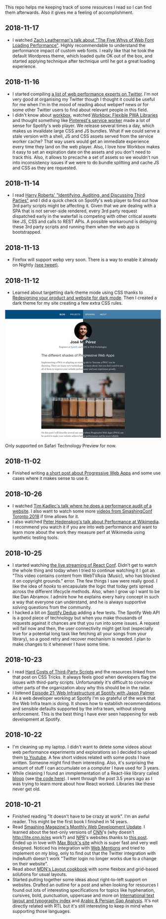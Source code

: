 This repo helps me keeping track of some resources I read so I can find them afterwards. Also it gives me a feeling of accomplishment.

## 2018-11-17
- I watched [Zach Leatherman's talk about "The Five Whys of Web Font Loading Performance"](https://www.youtube.com/watch?v=FbguhX3n3Uc). Highly recommendable to understand the performance impact of custom web fonts. I really like that he took the default Wordpress theme, which loaded quite OK out of the box, and started applying technique after technique until he got a great loading experience.

## 2018-11-16
- I started compiling [a list of web performance experts on Twitter](https://twitter.com/jmperezperez/lists/web-perf). I'm not very good at organising my Twitter though I thought it could be useful for me when I'm in the mood of reading about webperf news or for some other Twitter users to find about relevant people in this field.
- I didn't know about [workbox](https://github.com/GoogleChrome/workbox), watched [Workbox: Flexible PWA Libraries](https://www.youtube.com/watch?v=DtuJ55tmjps) and thought something like [Pinterest's service worker](https://www.pinterest.com/sw.js) made a lot of sense for Spotify's web player. We release several times a day, which makes us invalidate large CSS and JS bundles. What if we could serve a stale version with a shell, JS and CSS assets served from the service worker cache? That way users would get an immediate experience every time they land on the web player. Also, I love how Workbox makes it easy to set an expiration date on the assets and you don't need to track this. Also, it allows to precache a set of assets so we wouldn't run into inconsistency issues if we were to do bundle splitting and cache JS and CSS as they are requested.

## 2018-11-14
- I read [Harry Roberts' "Identifying, Auditing, and Discussing Third Parties"](https://csswizardry.com/2018/05/identifying-auditing-discussing-third-parties/) and I did a quick check on Spotify's web player to find out how 3rd party scripts might be affecting it. Given that we are dealing with a SPA that is not server-side rendered, every 3rd party request dispatched early in the waterfall is competing with other critical assets like JS, CSS and calls to REST APIs. A possible workaround is delaying these 3rd party scripts and running them when the web app is bootstrapped.

## 2018-11-13
- Firefox will support webp very soon. There is a way to enable it already on Nightly [(see tweet)](https://twitter.com/jmperezperez/status/1062336015996780545).

## 2018-11-12
- Learned about targetting dark-theme mode using CSS thanks to [Redesigning your product and website for dark mode](https://stuffandnonsense.co.uk/blog/redesigning-your-product-and-website-for-dark-mode). Then I created a dark theme for my site creating a few extra CSS rules.

![Light and Dark modes](https://raw.githubusercontent.com/jmperez/til/master/light-dark.jpg)

Only supported on Safari Technology Preview for now.

## 2018-11-02
- Finished writing [a short post about Progressive Web Apps](https://jmperezperez.com/shades-of-pwa/) and some use cases where it makes sense to use it.

## 2018-10-26
- I watched [Tim Kadlec's talk where he does a performance audit of a website](https://www.smashingmagazine.com/2018/10/smashingconf-toronto-a11y-performance-audits/). I also want to watch some more [videos from SmashingConf Toronto 2018](https://vimeo.com/album/5451191) if time allows for it.
- I also watched [Peter Hedenskog's talk about Performance at Wikimedia](https://www.youtube.com/watch?v=8zjA8nZXCj4). I recommend you watch it if you are into web performance and want to learn more about the work they measure perf at Wikimedia using synthetic testing tools.

## 2018-10-25
- I started watching [the live streaming of React Conf](https://www.youtube.com/watch?v=kz3nVya45uQ). Didn't get to watch the whole thing and today when I tried to continue watching it I got an "This video contains content from WebTVAsia (Music), who has blocked it on copyright grounds." error. The few things I saw were really good. I like the idea of _hooks_ to encapsulate the logic that today gets spread across the different lifecycle methods. Also, when I grow up I want to be like Dan Abramov. I admire how he explains every hairy concept in such a way that everyone can understand, and he is always supportive solving questions from the community.
- I hacked a bit on [Spotify Dedup](https://github.com/JMPerez/spotify-dedup) adding a few tests. The Spotify Web API is a good piece of technology but when you make thousands of requests against it chances are that you run into some issues. A request will fail now and then, the user connectivity might get lost (especially true for a potential long task like fetching all your songs from your library), so a good retry and recover mechanism is needed. I plan to make changes to it whenever I have some time.

## 2018-10-23
- I read [Hard Costs of Third-Party Scripts](https://css-tricks.com/hard-costs-of-third-party-scripts/) and the resources linked from that post on CSS Tricks. It always feels good when developers flag the issues with third-party scripts. Unfortunately it's difficult to convince other parts of the organization aboy why this should be in the radar.
- I listened [Episode 21: Web Infrastructure at Spotify with Jason Palmer](https://www.sitepen.com/blog/2018/10/19/episode-21-web-infrastructure-at-spotify-with-jason-palmer/). As a web developer working at Spotify I'm so grateful of the work that the Web Infra team is doing. It shows how to establish recommendations and sensible defaults supported by the infra team, without strong enforcement. This is the best thing I have ever seen happening for web development at Spotify. 

## 2018-10-22

- I'm cleaning up my laptop. I didn't want to delete some videos about web performance experiments and explorations so I decided to upload them [to Youtube](https://www.youtube.com/channel/UCWOAK2KnodBRd8LYnUNW35g). A few short videos related with some posts I have written. Someone might find them interesting. Also, it's surprising the amount of stuff I can accumulate on a computer I have used for 3 years.
- While cleaning I found an immplementation of a React-like library called [bloop](https://jlongster.com/Removing-User-Interface-Complexity,-or-Why-React-is-Awesome) (see [the code here](https://gist.github.com/jlongster/11192270)). I went through the post 3.5 years ago as I was trying to learn more about how React worked. Libraries like these never get old.

## 2018-10-21

- Finished reading "It doesn't have to be crazy at work". I'm an awful reader. This might be the first book I finished in 14 years.
- Read [Smashing Magazine's Monthly Web Development Update](https://www.smashingmagazine.com/2018/10/monthly-web-development-update-10-2018/). I learned about the text-only versions of [CNN](http://lite.cnn.io/en)'s (why doesn't http://lite.cnn.io/es work?) and [NPR](https://text.npr.org/)'s websites thanks to [this post](https://mxb.at/blog/hurricane-web/). Ended up in love with [Max Böck's site](https://mxb.at/) which is super fast and very well designed. Noticed his integration with [Web Mentions](https://webmention.io/) and tried to implement on my blog, only to find out that the Twitter integration with IndieAuth doesn't work "Twitter login no longer works due to a change on their website".
- Read about [MDN's Layout cookbook](https://developer.mozilla.org/docs/Web/CSS/Layout_cookbook) with some flexbox and grid-based solutions for usual layouts.
- Started putting together some ideas about right-to-left support on websites. Drafted an outline for a post and when looking for resources I found out lots of interesting specifications for topics like hyphenation, cursives, bold, punctuation, uppercase and more on [International text layout and typography index](https://w3c.github.io/typography/index) and [Arabic & Persian Gap Analysis](https://w3c.github.io/alreq/gap-analysis/). It's not directly related with RTL but it's still interesting to keep in mind when supporting those languages.
